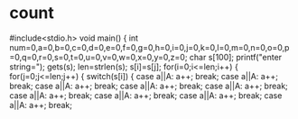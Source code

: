 # count
#include<stdio.h>
void main()
{
int num=0,a=0,b=0,c=0,d=0,e=0,f=0,g=0,h=0,i=0,j=0,k=0,l=0,m=0,n=0,o=0,p=0,q=0,r=0,s=0,t=0,u=0,v=0,w=0,x=0,y=0,z=0;
char s[100];
printf("enter string=");
gets(s);
len=strlen(s);
s[i]=s[j];
for(i=0;i<=len;i++)
{
for(j=0;j<=len;j++)
{
switch(s[i])
{
case a||A:
       a++;
       break;
case a||A:
       a++;
       break;
case a||A:
       a++;
       break;
case a||A:
       a++;
       break;
       case a||A:
       a++;
       break;
       case a||A:
       a++;
       break;
       case a||A:
       a++;
       break;
       case a||A:
       a++;
       break;
       case a||A:
       a++;
       break;
